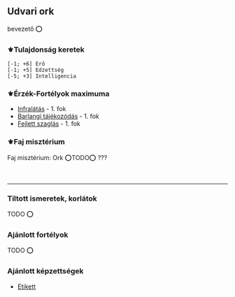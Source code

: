 ## Udvari ork

bevezető ⭕

### ⚜️Tulajdonság keretek

```
[-1; +6] Erő
[-1; +5] Edzettség
[-5; +3] Intelligencia
```

### ⚜️Érzék-Fortélyok maximuma

- [Infralátás](../fortelyok.erzekek/infralatas.md) - 1. fok
- [Barlangi tájékozódás](../fortelyok.erzekek/barlangi_tajekozodas.md) - 1. fok
- [Fejlett szaglás](../fortelyok.erzekek/fejlett_szaglas.md) - 1. fok

### ⚜️Faj misztérium

Faj misztérium: Ork ⭕TODO⭕ ???

<br />

---
### Tiltott ismeretek, korlátok

TODO ⭕

### Ajánlott fortélyok

TODO ⭕

### Ajánlott képzettségek

- [Etikett](../kepzettsegek.szekunder/etikett.md)
